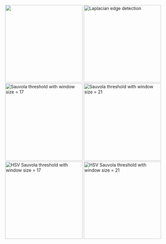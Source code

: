 
<img src="https://github.com/wenshuo128/Automatic-Flat-Colouring/blob/master/dataset_dcm/try/0.jpg" width="248"/>          <img src="https://github.com/wenshuo128/Automatic-Flat-Colouring/blob/master/dataset_dcm/Laplacian/0.png" width="248" alt="Laplacian edge detection"/>          <img src="https://github.com/wenshuo128/Automatic-Flat-Colouring/blob/master/dataset_dcm/threshold_sauvola_17/0.png" width="248" alt="Sauvola threshold with window size = 17"/>          <img src="https://github.com/wenshuo128/Automatic-Flat-Colouring/blob/master/dataset_dcm/threshold_sauvola_21/0.png" width="248" alt="Sauvola threshold with window size = 21"/>           <img src="https://github.com/wenshuo128/Automatic-Flat-Colouring/blob/master/dataset_dcm/threshold_sauvola_17_HSV/0.png" width="248" alt="HSV Sauvola threshold with window size = 17"/>           <img src="https://github.com/wenshuo128/Automatic-Flat-Colouring/blob/master/dataset_dcm/threshold_sauvola_21_HSV/0.png" width="248" alt="HSV Sauvola threshold with window size = 21"/>             
